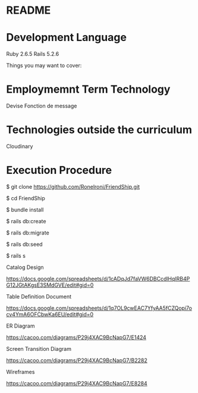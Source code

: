 # README

# Development Language
Ruby 2.6.5
Rails 5.2.6

Things you may want to cover:

# Employmemnt Term Technology
Devise
Fonction de message

# Technologies outside the curriculum
Cloudinary

# Execution Procedure
$ git clone https://github.com/Ronelroni/FriendShip.git

$ cd FriendShip

$ bundle install

$ rails db:create

$ rails db:migrate

$ rails db:seed

$ rails s

Catalog Design

https://docs.google.com/spreadsheets/d/1cADqJd7faVW6DBCcdlHqIRB4PG12JGtAKgsE3SMdGVE/edit#gid=0


Table Definition Document

https://docs.google.com/spreadsheets/d/1q7OL9cwEAC7YfyAA5fCZQopi7ocv4YmA6OFCbwKa6EU/edit#gid=0


ER Diagram

https://cacoo.com/diagrams/P29j4XAC9BcNapG7/E1424


Screen Transition Diagram

https://cacoo.com/diagrams/P29j4XAC9BcNapG7/B2282

Wireframes

https://cacoo.com/diagrams/P29j4XAC9BcNapG7/E8284

